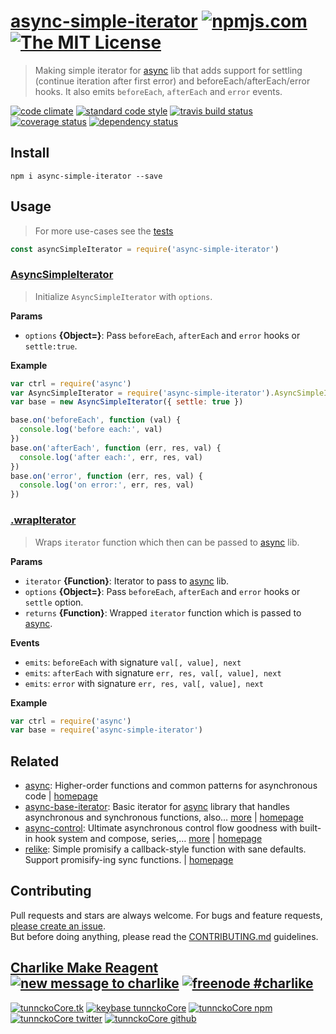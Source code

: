 # [async-simple-iterator][author-www-url] [![npmjs.com][npmjs-img]][npmjs-url] [![The MIT License][license-img]][license-url] 

> Making simple iterator for [async][] lib that adds support for settling (continue iteration after first error) and beforeEach/afterEach/error hooks. It also emits `beforeEach`, `afterEach` and `error` events.

[![code climate][codeclimate-img]][codeclimate-url] [![standard code style][standard-img]][standard-url] [![travis build status][travis-img]][travis-url] [![coverage status][coveralls-img]][coveralls-url] [![dependency status][david-img]][david-url]

## Install
```
npm i async-simple-iterator --save
```

## Usage
> For more use-cases see the [tests](./test.js)

```js
const asyncSimpleIterator = require('async-simple-iterator')
```

### [AsyncSimpleIterator](index.js#L37)
> Initialize `AsyncSimpleIterator` with `options`.

**Params**

* `options` **{Object=}**: Pass `beforeEach`, `afterEach` and `error` hooks or `settle:true`.    

**Example**

```js
var ctrl = require('async')
var AsyncSimpleIterator = require('async-simple-iterator').AsyncSimpleIterator
var base = new AsyncSimpleIterator({ settle: true })

base.on('beforeEach', function (val) {
  console.log('before each:', val)
})
base.on('afterEach', function (err, res, val) {
  console.log('after each:', err, res, val)
})
base.on('error', function (err, res, val) {
  console.log('on error:', err, res, val)
})
```

### [.wrapIterator](index.js#L79)
> Wraps `iterator` function which then can be passed to [async][] lib.

**Params**

* `iterator` **{Function}**: Iterator to pass to [async][] lib.    
* `options` **{Object=}**: Pass `beforeEach`, `afterEach` and `error` hooks or `settle` option.    
* `returns` **{Function}**: Wrapped `iterator` function which is passed to [async][].  

**Events**
* `emits`: `beforeEach` with signature `val[, value], next`  
* `emits`: `afterEach` with signature `err, res, val[, value], next`  
* `emits`: `error` with signature `err, res, val[, value], next`  

**Example**

```js
var ctrl = require('async')
var base = require('async-simple-iterator')
```

## Related
* [async](https://www.npmjs.com/package/async): Higher-order functions and common patterns for asynchronous code | [homepage](https://github.com/caolan/async)
* [async-base-iterator](https://www.npmjs.com/package/async-base-iterator): Basic iterator for [async][] library that handles asynchronous and synchronous functions, also… [more](https://www.npmjs.com/package/async-base-iterator) | [homepage](https://github.com/tunnckocore/async-base-iterator)
* [async-control](https://www.npmjs.com/package/async-control): Ultimate asynchronous control flow goodness with built-in hook system and compose, series,… [more](https://www.npmjs.com/package/async-control) | [homepage](https://github.com/hybridables/async-control)
* [relike](https://www.npmjs.com/package/relike): Simple promisify a callback-style function with sane defaults. Support promisify-ing sync functions. | [homepage](https://github.com/hybridables/relike)

## Contributing
Pull requests and stars are always welcome. For bugs and feature requests, [please create an issue](https://github.com/tunnckoCore/async-simple-iterator/issues/new).  
But before doing anything, please read the [CONTRIBUTING.md](./CONTRIBUTING.md) guidelines.

## [Charlike Make Reagent](http://j.mp/1stW47C) [![new message to charlike][new-message-img]][new-message-url] [![freenode #charlike][freenode-img]][freenode-url]

[![tunnckoCore.tk][author-www-img]][author-www-url] [![keybase tunnckoCore][keybase-img]][keybase-url] [![tunnckoCore npm][author-npm-img]][author-npm-url] [![tunnckoCore twitter][author-twitter-img]][author-twitter-url] [![tunnckoCore github][author-github-img]][author-github-url]

[async]: https://github.com/caolan/async
[is-typeof-error]: https://github.com/tunnckocore/is-typeof-error

[npmjs-url]: https://www.npmjs.com/package/async-simple-iterator
[npmjs-img]: https://img.shields.io/npm/v/async-simple-iterator.svg?label=async-simple-iterator

[license-url]: https://github.com/tunnckoCore/async-simple-iterator/blob/master/LICENSE
[license-img]: https://img.shields.io/badge/license-MIT-blue.svg

[codeclimate-url]: https://codeclimate.com/github/tunnckoCore/async-simple-iterator
[codeclimate-img]: https://img.shields.io/codeclimate/github/tunnckoCore/async-simple-iterator.svg

[travis-url]: https://travis-ci.org/tunnckoCore/async-simple-iterator
[travis-img]: https://img.shields.io/travis/tunnckoCore/async-simple-iterator/master.svg

[coveralls-url]: https://coveralls.io/r/tunnckoCore/async-simple-iterator
[coveralls-img]: https://img.shields.io/coveralls/tunnckoCore/async-simple-iterator.svg

[david-url]: https://david-dm.org/tunnckoCore/async-simple-iterator
[david-img]: https://img.shields.io/david/tunnckoCore/async-simple-iterator.svg

[standard-url]: https://github.com/feross/standard
[standard-img]: https://img.shields.io/badge/code%20style-standard-brightgreen.svg

[author-www-url]: http://www.tunnckocore.tk
[author-www-img]: https://img.shields.io/badge/www-tunnckocore.tk-fe7d37.svg

[keybase-url]: https://keybase.io/tunnckocore
[keybase-img]: https://img.shields.io/badge/keybase-tunnckocore-8a7967.svg

[author-npm-url]: https://www.npmjs.com/~tunnckocore
[author-npm-img]: https://img.shields.io/badge/npm-~tunnckocore-cb3837.svg

[author-twitter-url]: https://twitter.com/tunnckoCore
[author-twitter-img]: https://img.shields.io/badge/twitter-@tunnckoCore-55acee.svg

[author-github-url]: https://github.com/tunnckoCore
[author-github-img]: https://img.shields.io/badge/github-@tunnckoCore-4183c4.svg

[freenode-url]: http://webchat.freenode.net/?channels=charlike
[freenode-img]: https://img.shields.io/badge/freenode-%23charlike-5654a4.svg

[new-message-url]: https://github.com/tunnckoCore/ama
[new-message-img]: https://img.shields.io/badge/ask%20me-anything-green.svg

